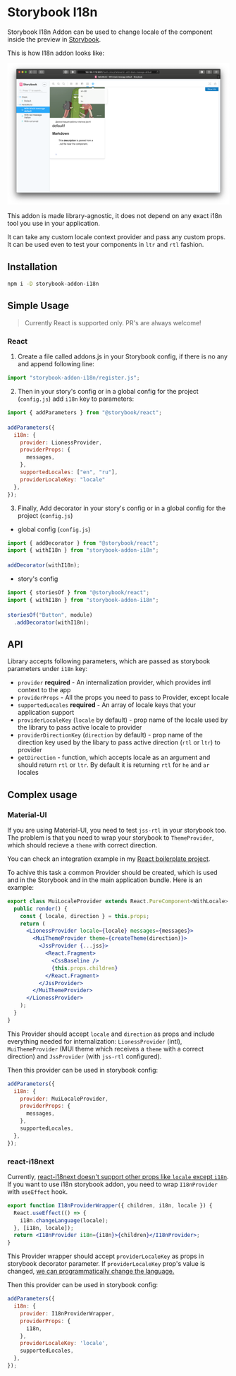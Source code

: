 # Storybook I18n

Storybook I18n Addon can be used to change locale of the component inside the preview in [Storybook](https://storybook.js.org).

This is how I18n addon looks like:

![Storybook I18n Demo](docs/storybook-i18n-example.png)

This addon is made library-agnostic, it does not depend on any exact i18n tool you use in your application.

It can take any custom locale context provider and pass any custom props.
It can be used even to test your components in `ltr` and `rtl` fashion.

## Installation

```sh
npm i -D storybook-addon-i18n
```

## Simple Usage

> Currently React is supported only. PR's are always welcome!

### React

1. Create a file called addons.js in your Storybook config, if there is no any and append following line:

```js
import "storybook-addon-i18n/register.js";
```

2. Then in your story's config or in a global config for the project (`config.js`) add `i18n` key to parameters:

```js
import { addParameters } from "@storybook/react";

addParameters({
  i18n: {
    provider: LionessProvider,
    providerProps: {
      messages,
    },
    supportedLocales: ["en", "ru"],
    providerLocaleKey: "locale"
  },
});
```

3. Finally, Add decorator in your story's config or in a global config for the project (`config.js`)

- global config (`config.js`)

```js
import { addDecorator } from "@storybook/react";
import { withI18n } from "storybook-addon-i18n";

addDecorator(withI18n);
```

- story's config

```js
import { storiesOf } from "@storybook/react";
import { withI18n } from "storybook-addon-i18n";

storiesOf("Button", module)
  .addDecorator(withI18n);
```

## API

Library accepts following parameters, which are passed as storybook parameters under `i18n` key:

- `provider` **required** - An internalization provider, which provides intl context to the app
- `providerProps` - All the props you need to pass to Provider, except locale
- `supportedLocales` **required** - An array of locale keys that your application support
- `providerLocaleKey` (`locale` by default) - prop name of the locale used by the library to pass active locale to provider
- `providerDirectionKey` (`direction` by default) - prop name of the direction key used by the libary to pass active direction (`rtl` or `ltr`) to provider
- `getDirection` - function, which accepts locale as an argument and should return `rtl` or `ltr`. By default it is returning `rtl` for `he` and `ar` locales

## Complex usage

### Material-UI

If you are using Material-UI, you need to test `jss-rtl` in your storybook too. The problem is that you need to wrap your storybook to `ThemeProvider`, which should recieve a `theme` with correct direction.

You can check an integration example in my [React boilerplate project](https://github.com/trucknet-io/trucknet-boilerplate-typescript-react).

To achive this task a common Provider should be created, which is used and in the Storybook and in the main application bundle. Here is an example:

```jsx
export class MuiLocaleProvider extends React.PureComponent<WithLocale> {
  public render() {
    const { locale, direction } = this.props;
    return (
      <LionessProvider locale={locale} messages={messages}>
        <MuiThemeProvider theme={createTheme(direction)}>
          <JssProvider {...jss}>
            <React.Fragment>
              <CssBaseline />
              {this.props.children}
            </React.Fragment>
          </JssProvider>
        </MuiThemeProvider>
      </LionessProvider>
    );
  }
}
```

This Provider should accept `locale` and `direction` as props and include everything needed for internalization: `LionessProvider` (intl), `MuiThemeProvider` (MUI theme which receives a `theme` with a correct direction) and `JssProvider` (with `jss-rtl` configured).

Then this provider can be used in storybook config:

```js
addParameters({
  i18n: {
    provider: MuiLocaleProvider,
    providerProps: {
      messages,
    },
    supportedLocales,
  },
});
```

### react-i18next

Currently, [react-i18next doesn't support other props like `locale` except `i18n`](https://react.i18next.com/latest/i18nextprovider#i-18-nextprovider-props). If you want to use i18n storybook addon, you need to wrap `I18nProvider` with `useEffect` hook.

```jsx
export function I18nProviderWrapper({ children, i18n, locale }) {
  React.useEffect(() => {
    i18n.changeLanguage(locale);
  }, [i18n, locale]);
  return <I18nProvider i18n={i18n}>{children}</I18nProvider>;
}
```

This Provider wrapper should accept `providerLocaleKey` as props in storybook decorator parameter. If `providerLocaleKey` prop's value is changed, [we can programmatically change the language.](https://www.i18next.com/overview/api#changelanguage)

Then this provider can be used in storybook config:

```js
addParameters({
  i18n: {
    provider: I18nProviderWrapper,
    providerProps: {
      i18n,
    },
    providerLocaleKey: 'locale',
    supportedLocales,
  },
});
```
